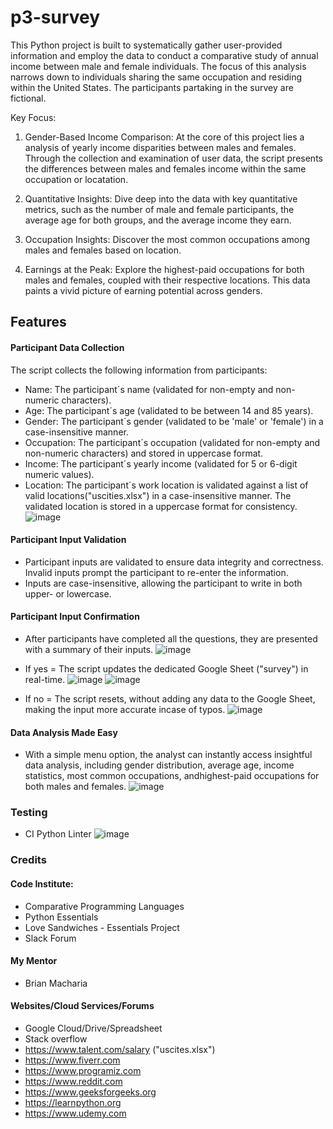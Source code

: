 # p3-survey

This Python project is built to systematically gather user-provided information and employ the data to conduct a comparative study of annual income between male and female individuals. The focus of this analysis narrows down to individuals sharing the same occupation and residing within the United States.
The participants partaking in the survey are fictional.

Key Focus:
1. Gender-Based Income Comparison: At the core of this project lies a analysis of yearly income disparities between males and females. Through the collection and examination of user data, the script presents the differences between males and females income within the same occupation or locatation.  

2. Quantitative Insights: Dive deep into the data with key quantitative metrics, such as the number of male and female participants, the average age for both groups, and the average income they earn.

3. Occupation Insights: Discover the most common occupations among males and females based on location. 

4. Earnings at the Peak: Explore the highest-paid occupations for both males and females, coupled with their respective locations. This data paints a vivid picture of earning potential across genders.

## Features
#### Participant Data Collection
The script collects the following information from participants:
* Name: The participant´s name (validated for non-empty and non-numeric characters).
* Age: The participant´s age (validated to be between 14 and 85 years).
* Gender: The participant´s gender (validated to be 'male' or 'female') in a case-insensitive manner.
* Occupation: The participant´s occupation (validated for non-empty and non-numeric characters) and stored in uppercase format.
* Income: The participant´s yearly income (validated for 5 or 6-digit numeric values).
* Location: The participant´s work location is validated against a list of valid locations("uscities.xlsx") in a case-insensitive manner. The validated location is stored in a
  uppercase format for consistency.
  ![image](https://github.com/GlennJohansson85/p3-survey/assets/139962883/a360022b-aff0-415e-8d1f-bb0db6c4bb07)

#### Participant Input Validation
* Participant inputs are validated to ensure data integrity and correctness. Invalid inputs prompt the participant to re-enter the information.
* Inputs are case-insensitive, allowing the participant to write in both upper- or lowercase.

#### Participant Input Confirmation
* After participants have completed all the questions, they are presented with a summary of their inputs. 
  ![image](https://github.com/GlennJohansson85/p3-survey/assets/139962883/e5027dcc-94f3-4279-81d3-c31ba5bb5833)
* If yes = The script updates the dedicated Google Sheet ("survey") in real-time.
  ![image](https://github.com/GlennJohansson85/p3-survey/assets/139962883/c27b3b65-be8c-4cb2-a745-fb8afa22c5ee)
  ![image](https://github.com/GlennJohansson85/p3-survey/assets/139962883/ff333301-9ccd-4396-be54-8400b19f38ec)

* If no = The script resets, without adding any data to the Google Sheet, making the input more accurate incase of typos.
  ![image](https://github.com/GlennJohansson85/p3-survey/assets/139962883/ef7acf22-b62b-4582-8479-48eaee0dee72)
 
  
#### Data Analysis Made Easy
* With a simple menu option, the analyst can instantly access insightful data analysis, including gender distribution, average age, income statistics,
  most common occupations, andhighest-paid occupations for both males and females.
  ![image](https://github.com/GlennJohansson85/p3-survey/assets/139962883/20bfe092-70da-4e76-bd9b-c68462555747)

### Testing
* CI Python Linter
  ![image](https://github.com/GlennJohansson85/p3-survey/assets/139962883/f13e9cbc-6a30-4fcf-802e-b7bd057a09a4)



### Credits

#### Code Institute:
* Comparative Programming Languages
* Python Essentials
* Love Sandwiches - Essentials Project
* Slack Forum
#### My Mentor
* Brian Macharia
#### Websites/Cloud Services/Forums
* Google Cloud/Drive/Spreadsheet
* Stack overflow
* https://www.talent.com/salary ("uscites.xlsx")
* https://www.fiverr.com
* https://www.programiz.com
* https://www.reddit.com
* https://www.geeksforgeeks.org
* https://learnpython.org
* https://www.udemy.com
